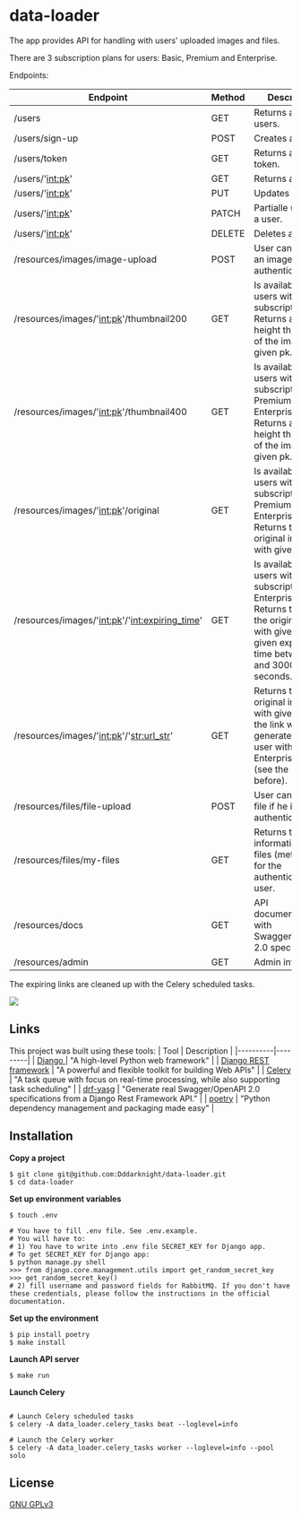 # data-loader

The app provides API for handling with users' uploaded images and files.

There are 3 subscription plans for users: Basic, Premium and Enterprise.

Endpoints:

| Endpoint | Method | Description |
|----------|---------|---------|
| /users | GET |  Returns a list of users. |
| /users/sign-up | POST |  Creates a user. |
| /users/token | GET |  Returns a user's token. |
| /users/'<int:pk>' | GET |  Returns a user. |
| /users/'<int:pk>' | PUT |  Updates a user. |
| /users/'<int:pk>' | PATCH |  Partialle updates a user. |
| /users/'<int:pk>' | DELETE |  Deletes a user. |
| /resources/images/image-upload | POST |  User can upload an image if he is authenticated. |
| /resources/images/'<int:pk>'/thumbnail200 | GET | Is available for users with subscription plan. Returns a 200px height thumbnail of the image with given pk. |
| /resources/images/'<int:pk>'/thumbnail400 | GET |  Is available for users with subscription plans Premium or Enterprise. Returns a 400px height thumbnail of the image with given pk. |
| /resources/images/'<int:pk>'/original | GET |  Is available for users with subscription plans Premium or Enterprise. Returns the original image with given pk. |
| /resources/images/'<int:pk>'/'<int:expiring_time>' | GET |  Is available for users with subscription plan Enterprise. Returns the link to the original image with given pk and given expiring time between 300 and 30000 seconds. |
| /resources/images/'<int:pk>'/'<str:url_str>' | GET |  Returns the original image with given pk, if the link was generated for the user with Enterprise plan (see the step before). |
| /resources/files/file-upload | POST |  User can upload a file if he is authenticated. |
| /resources/files/my-files | GET |  Returns the information about files (metadata) for the authenticated user. |
| /resources/docs | GET |  API documentation with Swagger/OpenAPI 2.0 specifications. |
| /resources/admin | GET |  Admin interface. |


The expiring links are cleaned up with the Celery scheduled tasks.

<a href="https://codeclimate.com/github/Dddarknight/data-loader/test_coverage"><img src="https://api.codeclimate.com/v1/badges/9faa086cfca0e7cb50d9/test_coverage" /></a>


## Links
This project was built using these tools:
| Tool | Description |
|----------|---------|
| [Django ](https://www.djangoproject.com/) |  "A high-level Python web framework" |
| [Django REST framework](https://www.django-rest-framework.org/) |  "A powerful and flexible toolkit for building Web APIs" |
| [Celery](https://docs.celeryq.dev/en/stable/index.html) | "A task queue with focus on real-time processing, while also supporting task scheduling" |
| [drf-yasg](https://drf-yasg.readthedocs.io/en/stable/readme.html) |  "Generate real Swagger/OpenAPI 2.0 specifications from a Django Rest Framework API." |
| [poetry](https://python-poetry.org/) |  "Python dependency management and packaging made easy" |


## Installation

**Copy a project**
```
$ git clone git@github.com:Dddarknight/data-loader.git
$ cd data-loader
```

**Set up environment variables**
``` 
$ touch .env

# You have to fill .env file. See .env.example.
# You will have to:
# 1) You have to write into .env file SECRET_KEY for Django app.
# To get SECRET_KEY for Django app:
$ python manage.py shell
>>> from django.core.management.utils import get_random_secret_key
>>> get_random_secret_key()
# 2) fill username and password fields for RabbitMQ. If you don't have these credentials, please follow the instructions in the official documentation.
```

**Set up the environment**
```
$ pip install poetry
$ make install
```

**Launch API server**
```
$ make run
```

**Launch Celery**
```

# Launch Celery scheduled tasks
$ celery -A data_loader.celery_tasks beat --loglevel=info

# Launch the Celery worker
$ celery -A data_loader.celery_tasks worker --loglevel=info --pool solo
```

## License
[GNU GPLv3](https://choosealicense.com/licenses/gpl-3.0/)